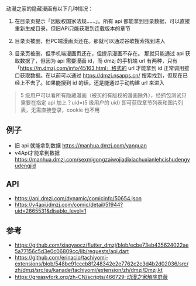 动漫之家的隐藏漫画有以下几种情况：

1. 在目录页提示「因版权国家法规……」。所有 api 都能拿到目录数据，可以直接重新生成目录，但旧APi只能获取到连载版本的章节

2. 目录页被删，但PC端漫画页还在。那就可以通过谷歌搜索找到进入

3. 目录页被删，但手机端漫画页还在，但提示漫画不存在。
  那就只能通过 api 获取数据了，但因为 api 需要漫画 id，而 dmzj 的手机端 url 有两种，只有「https://m.dmzj.com/info/45163.html」格式的 url 才能拿到 id 正常调用接口获取数据。在以前可以通过 <https://dmzj.nsapps.cn/> 搜索找到，但现在已经上不去了。如果能搜到 id 的话，还是能通过手动构建 url 来进入


> 5 级用户可以看所有隐藏漫画（被买的有版权的漫画除外），经抓包测试只需要在指定 api 加上？uid=(5 级用户的 uid) 即可获取章节列表和图片列表，无需直接登录，cookie 也不用

## 例子

- 旧 api 就能拿到数据
  https://manhua.dmzj.com/yanquan
- v4Api才能拿到数据
  https://manhua.dmzj.com/sexmigongzaiwojiadixiachuxianlehcishudengyudengjid

## API

- https://api.dmzj.com/dynamic/comicinfo/50654.json
- https://v4api.idmzj.com/comic/detail/51944?uid=2665531&disable_level=1

## 参考

- https://github.com/xiaoyaocz/flutter_dmzj/blob/ecbe73eb435624022ae5a77156c5d3e0c06809cc/lib/requests/api.dart
- https://github.com/erinacio/tachiyomi-extensions/blob/548be91cccb8f248342e2e7762c2c3d4b2d02036/src/zh/dmzj/src/eu/kanade/tachiyomi/extension/zh/dmzj/Dmzj.kt
- https://greasyfork.org/zh-CN/scripts/466729-动漫之家解除屏蔽
